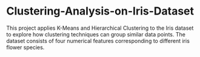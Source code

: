 # Clustering-Analysis-on-Iris-Dataset
This project applies K-Means and Hierarchical Clustering to the Iris dataset to explore how clustering techniques can group similar data points. The dataset consists of four numerical features corresponding to different iris flower species.
